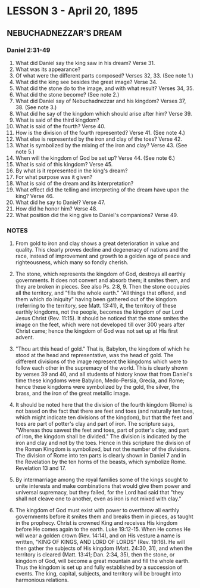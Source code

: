 # LESSON 3 - April 20, 1895

## NEBUCHADNEZZAR'S DREAM

### Daniel 2:31-49

1. What did Daniel say the king saw in his dream? Verse 31.
2. What was its appearance?
3. Of what were the different parts composed? Verses 32, 33. (See note 1.)
4. What did the king see besides the great image? Verse 34.
5. What did the stone do to the image, and with what result? Verses 34, 35.
6. What did the stone become? (See note 2.)
7. What did Daniel say of Nebuchadnezzar and his kingdom? Verses 37, 38. (See note 3.)
8. What did he say of the kingdom which should arise after him? Verse 39.
9. What is said of the third kingdom?
10. What is said of the fourth? Verse 40.
11. How is the division of the fourth represented? Verse 41. (See note 4.)
12. What else is represented by the iron and clay of the toes? Verse 42.
13. What is symbolized by the mixing of the iron and clay? Verse 43. (See note 5.)
14. When will the kingdom of God be set up? Verse 44. (See note 6.)
15. What is said of this kingdom? Verse 45.
16. By what is it represented in the king's dream?
17. For what purpose was it given?
18. What is said of the dream and its interpretation?
19. What effect did the telling and interpreting of the dream have upon the king? Verse 46.
20. What did he say to Daniel? Verse 47.
21. How did he honor him? Verse 48.
22. What position did the king give to Daniel's companions? Verse 49.

### NOTES

1. From gold to iron and clay shows a great deterioration in value and quality. This clearly proves decline and degeneracy of nations and the race, instead of improvement and growth to a golden age of peace and righteousness, which many so fondly cherish.

2. The stone, which represents the kingdom of God, destroys all earthly governments. It does not convert and absorb them; it smites them, and they are broken in pieces. See also Ps. 2:8, 9. Then the stone occupies all the territory, and "fills the whole earth." "All things that offend, and them which do iniquity" having been gathered out of the kingdom (referring to the territory, see Matt. 13:41), it, the territory of these earthly kingdoms, not the people, becomes the kingdom of our Lord Jesus Christ (Rev. 11:15). It should be noticed that the stone smites the image on the feet, which were not developed till over 300 years after Christ came; hence the kingdom of God was not set up at His first advent.

3. "Thou art this head of gold." That is, Babylon, the kingdom of which he stood at the head and representative, was the head of gold. The different divisions of the image represent the kingdoms which were to follow each other in the supremacy of the world. This is clearly shown by verses 39 and 40, and all students of history know that from Daniel's time these kingdoms were Babylon, Medo-Persia, Grecia, and Rome; hence these kingdoms were symbolized by the gold, the silver, the brass, and the iron of the great metallic image.

4. It should be noted here that the division of the fourth kingdom (Rome) is not based on the fact that there are feet and toes (and naturally ten toes, which might indicate ten divisions of the kingdom), but that the feet and toes are part of potter's clay and part of iron. The scripture says, "Whereas thou sawest the feet and toes, part of potter's clay, and part of iron, the kingdom shall be divided." The division is indicated by the iron and clay and not by the toes. Hence in this scripture the division of the Roman Kingdom is symbolized, but not the number of the divisions. The division of Rome into ten parts is clearly shown in Daniel 7 and in the Revelation by the ten horns of the beasts, which symbolize Rome. Revelation 13 and 17.

5. By intermarriage among the royal families some of the kings sought to unite interests and make combinations that would give them power and universal supremacy, but they failed, for the Lord had said that "they shall not cleave one to another, even as iron is not mixed with clay."

6. The kingdom of God must exist with power to overthrow all earthly governments before it smites them and breaks them in pieces, as taught in the prophecy. Christ is crowned King and receives His kingdom before He comes again to the earth. Luke 19:12-15. When He comes He will wear a golden crown (Rev. 14:14), and on His vesture a name is written, "KING OF KINGS, AND LORD OF LORDS" (Rev. 19:16). He will then gather the subjects of His kingdom (Matt. 24:30, 31), and when the territory is cleared (Matt. 13:41; Dan. 2:34, 35), then the stone, or kingdom of God, will become a great mountain and fill the whole earth. Thus the kingdom is set up and fully established by a succession of events. The king, capital, subjects, and territory will be brought into harmonious relations.